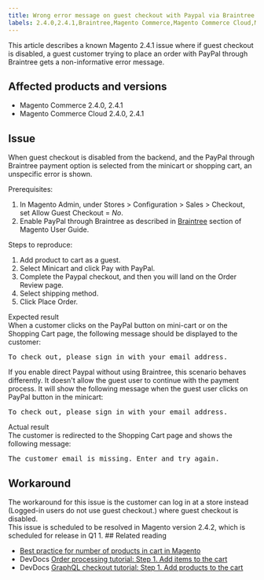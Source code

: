 ```yaml
---
title: Wrong error message on guest checkout with Paypal via Braintree Magento 2.4.1
labels: 2.4.0,2.4.1,Braintree,Magento Commerce,Magento Commerce Cloud,Magento Quality Patches,PayPal,cart,guest checkout,known issues
---
```


This article describes a known Magento 2.4.1 issue where if guest checkout is disabled, a guest customer trying to place an order with PayPal through Braintree gets a non-informative error message. 

## Affected products and versions

* Magento Commerce 2.4.0, 2.4.1
* Magento Commerce Cloud 2.4.0, 2.4.1

## Issue

When guest checkout is disabled from the backend, and the PayPal through Braintree payment option is selected from the minicart or shopping cart, an unspecific error is shown.  
  

Prerequisites: 

1. In Magento Admin, under Stores > Configuration > Sales > Checkout, set Allow Guest Checkout = _No_.
1. Enable PayPal through Braintree as described in [Braintree](https://docs.magento.com/user-guide/payment/braintree.html?) section of Magento User Guide. 

Steps to reproduce:

1. Add product to cart as a guest.
1. Select Minicart and click Pay with PayPal.
1. Complete the Paypal checkout, and then you will land on the Order Review page.
1. Select shipping method.
1. Click Place Order.

Expected result  
When a customer clicks on the PayPal button on mini-cart or on the Shopping Cart page, the following  message should be displayed to the customer:

<pre class="language-bash">To check out, please sign in with your email address.</pre>

If you enable direct Paypal without using Braintree, this scenario behaves differently. It doesn't allow the guest user to continue with the payment process. It will show the following message when the guest user clicks on PayPal button in the minicart:

<div>
<div>
<pre class="language-bash">To check out, please sign in with your email address.</pre>
</div>
</div>

Actual result  
The customer is redirected to the Shopping Cart page and shows the following message:

<div>
<div>
<pre class="language-bash">The customer email is missing. Enter and try again.</pre>
</div>
</div>

## Workaround

The workaround for this issue is the customer can log in at a store instead (Logged-in users do not use guest checkout.) where guest checkout is disabled.  
This issue is scheduled to be resolved in Magento version 2.4.2, which is scheduled for release in Q1 1. ## Related reading

* [Best practice for number of products in cart in Magento](https://support.magento.com/hc/en-us/articles/360048550332)
* DevDocs [Order processing tutorial: Step 1. Add items to the cart](https://devdocs.magento.com/guides/v2.4/rest/tutorials/orders/order-add-items.html)
* DevDocs [GraphQL checkout tutorial: Step 1. Add products to the cart](https://devdocs.magento.com/guides/v2.4/graphql/tutorials/checkout/checkout-add-product-to-cart.html)
